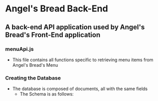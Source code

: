 # **Angel's Bread Back-End**
## A back-end API application used by Angel's Bread's Front-End application

### menuApi.js
* This file contains all functions specific to retrieving menu items from Angel's Bread's Menu

### Creating the Database
* The database is composed of documents, all with the same fields
	* The Schema is as follows:

	